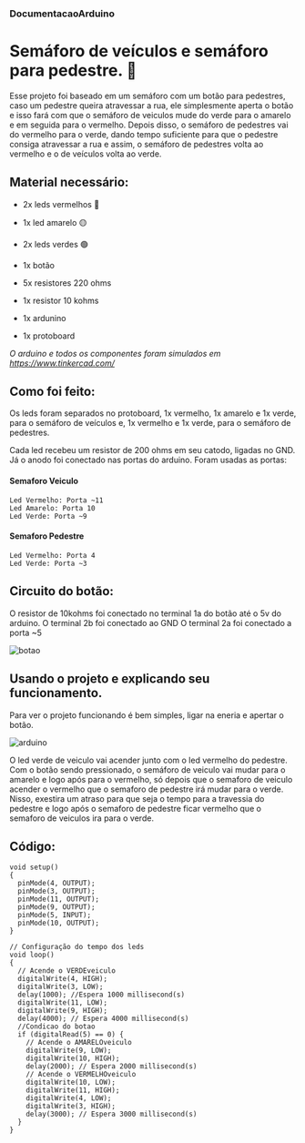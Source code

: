### DocumentacaoArduino

# Semáforo de veículos e semáforo para pedestre. 🚦

Esse projeto foi baseado em um semáforo com um botão para pedestres, caso um pedestre queira atravessar a rua, ele simplesmente aperta o botão e isso fará com que o semáforo de veiculos mude do verde para o amarelo e em seguida para o vermelho. Depois disso, o semáforo de pedestres vai do vermelho para o verde, dando tempo suficiente para que o pedestre consiga atravessar a rua e assim, o semáforo de pedestres volta ao vermelho e o de veículos volta ao verde.


## Material necessário:

* 2x leds vermelhos 🔴
* 1x led amarelo 🟡
* 2x leds verdes 🟢

* 1x botão 

* 5x resistores 220 ohms
* 1x resistor 10 kohms

* 1x ardunino

* 1x protoboard

*O arduino e todos os componentes foram simulados em https://www.tinkercad.com/*


## Como foi feito:

Os leds foram separados no protoboard, 1x vermelho, 1x amarelo e 1x verde, para o semáforo de veículos e, 1x vermelho e  1x verde, para o semáforo de pedestres.

Cada led recebeu um resistor de 200 ohms em seu catodo, ligadas no GND. Já o anodo foi conectado nas portas do arduino. Foram usadas as portas:
	
   #### Semaforo Veiculo
	Led Vermelho: Porta ~11
	Led Amarelo: Porta 10
	Led Verde: Porta ~9
   #### Semaforo Pedestre	
	Led Vermelho: Porta 4
	Led Verde: Porta ~3


## Circuito do botão:

O resistor de 10kohms foi conectado no terminal 1a do botão até o 5v do arduino. 
O terminal 2b foi conectado ao GND
O terminal 2a foi conectado a porta ~5

![botao](https://imgur.com/5l5uh5q) 

## Usando o projeto e explicando seu funcionamento.

Para ver o projeto funcionando é bem simples, ligar na eneria e apertar o botão.

![arduino](https://i.imgur.com/Ch8nHEP.gif)

O led verde de veiculo vai acender junto com o led vermelho do pedestre. 
Com o botão sendo pressionado, o semáforo de veiculo vai mudar para o amarelo e logo após para o vermelho, só depois que o semaforo de veiculo acender o vermelho que o semaforo de pedestre irá mudar para o verde. 
Nisso, exestira um atraso para que seja o tempo para a travessia do pedestre e logo após o semaforo de pedestre ficar vermelho que o semaforo de veiculos ira para o verde.

## Código: 
``` // Configuração dos leds com o arduino
void setup()
{
  pinMode(4, OUTPUT);
  pinMode(3, OUTPUT);
  pinMode(11, OUTPUT);
  pinMode(9, OUTPUT);
  pinMode(5, INPUT);
  pinMode(10, OUTPUT);
}

// Configuração do tempo dos leds
void loop()
{
  // Acende o VERDEveiculo
  digitalWrite(4, HIGH);
  digitalWrite(3, LOW);
  delay(1000); //Espera 1000 millisecond(s)
  digitalWrite(11, LOW);
  digitalWrite(9, HIGH);
  delay(4000); // Espera 4000 millisecond(s)
  //Condicao do botao
  if (digitalRead(5) == 0) {
    // Acende o AMARELOveiculo
    digitalWrite(9, LOW);
    digitalWrite(10, HIGH);
    delay(2000); // Espera 2000 millisecond(s)
    // Acende o VERMELHOveiculo
    digitalWrite(10, LOW);
    digitalWrite(11, HIGH);
    digitalWrite(4, LOW);
    digitalWrite(3, HIGH);
    delay(3000); // Espera 3000 millisecond(s)
  }
}
```



